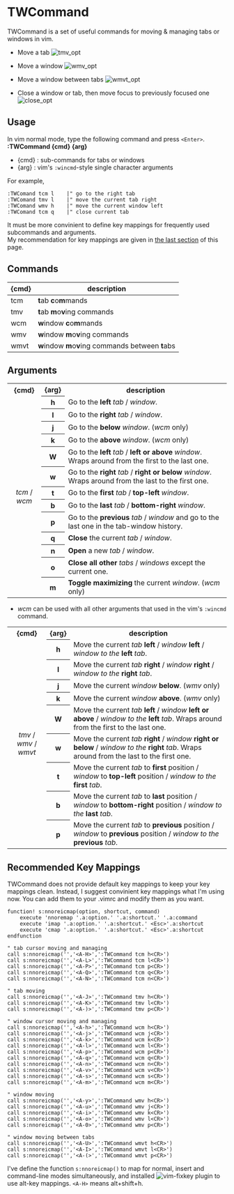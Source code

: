 # TWCommand

TWCommand is a set of useful commands for moving & managing tabs or windows in vim.

- Move a tab 
![tmv_opt](https://f.cloud.github.com/assets/5915359/2292424/ee3f5c92-a058-11e3-9014-db07bd4dc9dd.gif)

- Move a window 
![wmv_opt](https://f.cloud.github.com/assets/5915359/2292428/f63c2d94-a058-11e3-9c8a-57054a14a333.gif)

- Move a window between tabs 
![wmvt_opt](https://f.cloud.github.com/assets/5915359/2292433/fbd08fb6-a058-11e3-8978-c180054a0333.gif)

- Close a window or tab, then move focus to previously focused one 
![close_opt](https://f.cloud.github.com/assets/5915359/2292436/ffa958f2-a058-11e3-96ac-8be871d8e39f.gif)

## Usage
In vim normal mode, type the following command and press `<Enter>`.  
**:TWCommand {cmd} {arg}**  
- {cmd} : sub-commands for tabs or windows
- {arg} : vim's `:wincmd`-style single character arguments 

For example,
```
:TWComand tcm l    |" go to the right tab
:TWComand tmv l    |" move the current tab right
:TWComand wmv h    |" move the current window left
:TWComand tcm q    |" close current tab
```

It must be more convinient to define key mappings for frequently used subcommands and arguments.  
My recommendation for key mappings are given in [the last section](#recommended-key-mappings) of this page.

<!--## Tab-Window History-->

## Commands

{cmd}   | description 
---     | ---
tcm     | <b>t</b>ab <b>c</b>o<b>m</b>mands
tmv     | <b>t</b>ab <b>m</b>o<b>v</b>ing commands
wcm     | <b>w</b>indow <b>c</b>o<b>m</b>mands
wmv     | <b>w</b>indow <b>m</b>o<b>v</b>ing commands
wmvt    | <b>w</b>indow <b>m</b>o<b>v</b>ing commands between <b>t</b>abs

## Arguments

<table>
  <tr>
    <th>{cmd}</th>
    <th>{arg}</th>
    <th>description</th>
  </tr>
  <tr>
    <td align="center" rowspan="13"><i>tcm</i> / <i>wcm</i><br></td>
    <th><b>h</b></th>
    <td>Go to the <b>left</b> <i>tab</i> / <i>window</i>.<br></td>
  </tr>
  <tr>
    <th><b>l</b></th>
    <td>Go to the <b>right</b> <i>tab</i> / <i>window</i>.</td>
  </tr>
  <tr>
    <th><b>j</b></th>
    <td>Go to the <b>below</b> <i>window</i>. (<i>wcm</i> only)</td>
  </tr>
  <tr>
    <th><b>k</b></th>
    <td>Go to the <b>above</b> <i>window</i>. (<i>wcm</i> only)</td>
  </tr>
  <tr>
    <th><b>W</b></th>
    <td>Go to the <b>left</b> <i>tab</i> / <b>left or above</b> <i>window</i>. Wraps around from the first to the last one.<br></td>
  </tr>
  <tr>
    <th><b>w</b></th>
    <td>Go to the <b>right</b> <i>tab</i> / <b>right or below</b> <i>window</i>. Wraps around from the last to the first one.<br></td>
  </tr>
  <tr>
    <th><b>t</b></th>
    <td>Go to the <b>first</b> <i>tab</i> / <b>top-left</b> <i>window</i>.<br></td>
  </tr>
  <tr>
    <th><b>b</b></th>
    <td>Go to the <b>last</b> <i>tab</i> / <b>bottom-right</b> <i>window</i>.<br></td>
  </tr>
  <tr>
    <th><b>p</b></th>
    <td>Go to the <b>previous</b> <i>tab</i> / <i>window</i> and go to the last one in the tab-window history.<br></td>
  </tr>
  <tr>
    <th><b>q</b></th>
    <td><b>Close</b> the current <i>tab</i> / <i>window</i>.<br></td>
  </tr>
  <tr>
    <th><b>n</b></th>
    <td><b>Open</b> a new <i>tab</i> / <i>window</i>.<br></td>
  </tr>
  <tr>
    <th><b>o</b></th>
    <td><b>Close all other</b> <i>tabs</i> / <i>windows</i> except the current one.</td>
  </tr>
  <tr>
    <th><b>m</b></th>
    <td><b>Toggle maximizing</b> the current <i>window</i>. (<i>wcm</i> only)</td>
  </tr>
</table>

- *wcm* can be used with all other arguments that used in the vim's `:wincmd` command.

<table>
  <tr>
    <th>{cmd}</th>
    <th>{arg}</th>
    <th>description</th>
  </tr>
  <tr>
    <td align="center" rowspan="9"><i>tmv</i> / <i>wmv</i> / <i>wmvt</i><br></td>
    <th>h</th>
    <td>Move the current <i>tab</i> <b>left</b> / <i>window</i> <b>left</b> / <i>window to the</i> <b>left</b> <i>tab</i>.</td>
  </tr>
  <tr>
    <th>l</th>
    <td>Move the current <i>tab</i> <b>right</b> / <i>window</i> <b>right</b> / <i>window to the</i> <b>right</b> <i>tab</i>.</td>
  </tr>
  <tr>
    <th>j</th>
    <td>Move the current <i>window</i> <b>below</b>. (<i>wmv</i> only)</td>
  </tr>
  <tr>
    <th>k</th>
    <td>Move the current <i>window</i> <b>above</b>. (<i>wmv</i> only)</td>
  </tr>
  <tr>
    <th>W</th>
    <td>Move the current <i>tab</i> <b>left</b> / <i>window</i> <b>left or above</b> / <i>window to the</i> <b>left</b> <i>tab</i>.
    Wraps around from the first to the last one.<br></td>
  </tr>
  <tr>
    <th>w</th>
    <td>Move the current <i>tab</i> <b>right</b> / <i>window</i> <b>right or below</b> / <i>window to the</i> <b>right</b> <i>tab</i>.
    Wraps around from the last to the first one.<br></td>
  </tr>
  <tr>
    <th>t</th>
    <td>Move the current <i>tab</i> to <b>first</b> position / <i>window</i> to <b>top-left</b> position / <i>window to the</i> <b>first</b> <i>tab</i>.<br></td>
  </tr>
  <tr>
    <th>b</th>
    <td>Move the current <i>tab</i> to <b>last</b> position / <i>window</i> to <b>bottom-right</b> position / <i>window to the</i> <b>last</b> <i>tab</i>.<br></td>
  </tr>
  <tr>
    <th>p</th>
    <td>Move the current <i>tab</i> to <b>previous</b> position / <i>window</i> to <b>previous</b> position / <i>window to the</i> <b>previous</b> <i>tab</i>.<br></td>
  </tr>
</table>








<!--### {arg} for tcm - tab command for cursor moving and managing-->

<!--{arg} | description-->
<!-----   | ----->
<!--h     | Go to the left tab page.-->
<!--l     | Go to the right tab page.-->
<!--W     | Go to the left tab page. Wraps around from the first to the last one.-->
<!--w     | Go to the right tab page. Wraps around from the last to the first one.-->
<!--t     | Go to the first tab page.-->
<!--b     | Go to the last tab page.-->
<!--p     | Go to the previous tab page.-->
<!--q     | Close current tab page and move focus to previously focused one.-->
<!--n     | Open a new tab page with an empty window, after the current tab page.-->
<!--o     | Close all other tab pages.-->

<!--### {arg} for tmv - tab moving command-->

<!--{arg} | description-->
<!-----   | ----->
<!--h     | Move current tab to left.-->
<!--l     | Move current tab to right.-->
<!--p     | Move current tab to location of previously focused tab.-->

<!--and all other arguments used with `tcm` subcommand that moves a cursor such as w, W, t, b.-->

<!--### {arg} for wcm - window command for cursor moving and managing-->

<!--{arg} | description-->
<!-----   | ----->
<!--q     | Quit current window and move cursor to previously focused one.-->
<!--m     | Toggle maximizing current window.-->

<!--and all other arguments used in `:wincmd`.-->

<!--### {arg} for wmv - window moving command-->

<!--{arg} | description-->
<!-----   | ----->
<!--h     | Move current window to left.-->
<!--l     | Move current window to right.-->
<!--j     | Move current window to down.-->
<!--k     | Move current window to up.-->
<!--p     | Move current window to location of previously focused window.-->

<!--and all other arguments used in `:wincmd` that moves a cursor such as w, W, t, b.-->

<!--### {arg} for wmvt - window moving command between tabs-->

<!--{arg} | description-->
<!-----   | ----->
<!--h     | Move current window to left tab. If there is no left tab, new left tab is created.-->
<!--l     | Move current window to right tab. If there is no right tab, new right tab is created.-->
<!--p     | Move current window to previously focused tab.-->

<!--and all other arguments used with `tcm` subcommand that moves a cursor such as w, W, t, b.  -->

<!--When moving, -->
<!--- Current tab will be closed if it has only one window (current window).  -->
<!--- If target tab has only one window with [No Name] title and empty buffer, current window replaces it.-->
<!--- Otherwise, current window is located at a new vertical split window of target tab.-->

## Recommended Key Mappings

TWCommand does not provide default key mappings to keep your key mappings clean.
Instead, I suggest convinient key mappings what I'm using now.
You can add them to your .vimrc and modify them as you want.

```
function! s:nnoreicmap(option, shortcut, command)
	execute 'nnoremap '.a:option.' '.a:shortcut.' '.a:command
	execute 'imap '.a:option.' '.a:shortcut.' <Esc>'.a:shortcut
	execute 'cmap '.a:option.' '.a:shortcut.' <Esc>'.a:shortcut
endfunction

" tab cursor moving and managing
call s:nnoreicmap('','<A-H>',':TWCommand tcm h<CR>')
call s:nnoreicmap('','<A-L>',':TWCommand tcm l<CR>')
call s:nnoreicmap('','<A-P>',':TWCommand tcm p<CR>')
call s:nnoreicmap('','<A-Q>',':TWCommand tcm q<CR>')
call s:nnoreicmap('','<A-N>',':TWCommand tcm n<CR>')

" tab moving
call s:nnoreicmap('','<A-J>',':TWCommand tmv h<CR>')
call s:nnoreicmap('','<A-K>',':TWCommand tmv l<CR>')
call s:nnoreicmap('','<A-)>',':TWCommand tmv p<CR>')

" window cursor moving and managing
call s:nnoreicmap('','<A-h>',':TWCommand wcm h<CR>')
call s:nnoreicmap('','<A-j>',':TWCommand wcm j<CR>')
call s:nnoreicmap('','<A-k>',':TWCommand wcm k<CR>')
call s:nnoreicmap('','<A-l>',':TWCommand wcm l<CR>')
call s:nnoreicmap('','<A-p>',':TWCommand wcm p<CR>')
call s:nnoreicmap('','<A-q>',':TWCommand wcm q<CR>')
call s:nnoreicmap('','<A-n>',':TWCommand wcm n<CR>')
call s:nnoreicmap('','<A-v>',':TWCommand wcm v<CR>')
call s:nnoreicmap('','<A-s>',':TWCommand wcm s<CR>')
call s:nnoreicmap('','<A-m>',':TWCommand wcm m<CR>')

" window moving
call s:nnoreicmap('','<A-y>',':TWCommand wmv h<CR>')
call s:nnoreicmap('','<A-u>',':TWCommand wmv j<CR>')
call s:nnoreicmap('','<A-i>',':TWCommand wmv k<CR>')
call s:nnoreicmap('','<A-o>',':TWCommand wmv l<CR>')
call s:nnoreicmap('','<A-0>',':TWCommand wmv p<CR>')

" window moving between tabs
call s:nnoreicmap('','<A-U>',':TWCommand wmvt h<CR>')
call s:nnoreicmap('','<A-I>',':TWCommand wmvt l<CR>')
call s:nnoreicmap('','<A-(>',':TWCommand wmvt p<CR>')
```

I've define the function `s:nnoreicmap()` to map for normal, insert and command-line modes simultaneously,
and installed ![vim-fixkey](https://github.com/drmikehenry/vim-fixkey) plugin to use alt-key mappings.
`<A-H>` means alt+shift+h.
